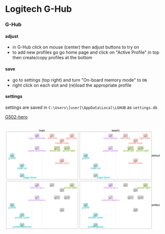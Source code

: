 # Logitech G-Hub

### G-Hub

#### adjust 

* in G-Hub click on mouse (center) then adjust buttons to try on
* to add new profiles go go home page and click on "Active Profile" in top then create/copy profiles at the bottom

#### save

* go to settings (top right) and turn "On-board memory mode" to `ON`
* right click on each slot and (re)load the appropriate profile 

#### settings

settings are saved in `C:\Users\[user]\AppData\Local\LGHUB` as `settings.db`

[G502-hero](g502)

&nbsp;&nbsp;&nbsp;&nbsp;&nbsp;&nbsp;&nbsp;&nbsp; <img src="g502/map.png"  alt="g502-map" width = 600>
